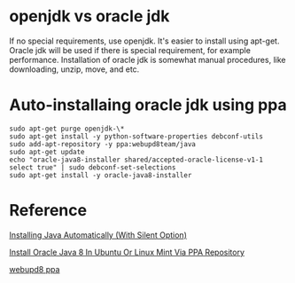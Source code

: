 # openjdk vs oracle jdk
If no special requirements, use openjdk. It's easier to install using apt-get. 
Oracle jdk will be used if there is special requirement, for example performance.
Installation of oracle jdk is somewhat manual procedures, like downloading, unzip,
move, and etc.

# Auto-installaing oracle jdk using ppa
```
sudo apt-get purge openjdk-\*
sudo apt-get install -y python-software-properties debconf-utils
sudo add-apt-repository -y ppa:webupd8team/java
sudo apt-get update
echo "oracle-java8-installer shared/accepted-oracle-license-v1-1 select true" | sudo debconf-set-selections
sudo apt-get install -y oracle-java8-installer
```

# Reference
[Installing Java Automatically (With Silent Option)](http://askubuntu.com/questions/190582/installing-java-automatically-with-silent-option)

[Install Oracle Java 8 In Ubuntu Or Linux Mint Via PPA Repository](http://www.webupd8.org/2012/09/install-oracle-java-8-in-ubuntu-via-ppa.html)

[webupd8 ppa](https://launchpad.net/~webupd8team/+archive/ubuntu/java)
